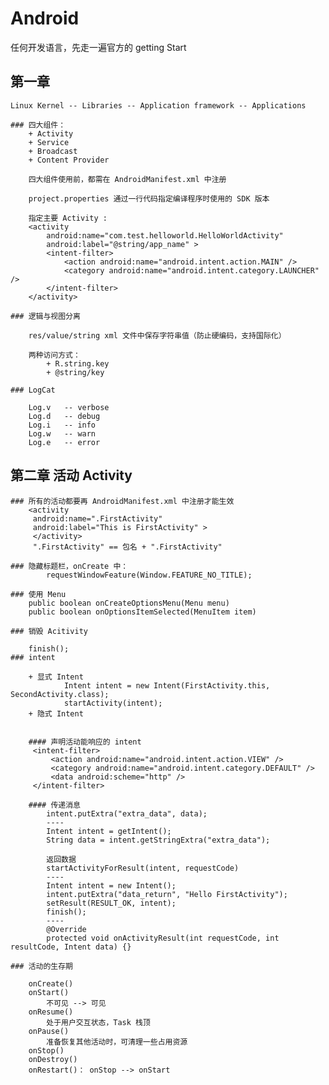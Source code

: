 # Android
任何开发语言，先走一遍官方的 getting Start


## 第一章
	Linux Kernel -- Libraries -- Application framework -- Applications

	### 四大组件： 
		+ Activity
		+ Service
		+ Broadcast
		+ Content Provider

		四大组件使用前，都需在 AndroidManifest.xml 中注册

		project.properties 通过一行代码指定编译程序时使用的 SDK 版本

		指定主要 Activity :
		<activity
			android:name="com.test.helloworld.HelloWorldActivity"
			android:label="@string/app_name" >
			<intent-filter>
				<action android:name="android.intent.action.MAIN" />
				<category android:name="android.intent.category.LAUNCHER" />
			</intent-filter>
		</activity>

	### 逻辑与视图分离

		res/value/string xml 文件中保存字符串值（防止硬编码，支持国际化）

		两种访问方式：
			+ R.string.key
			+ @string/key

	### LogCat

		Log.v 	-- verbose
		Log.d 	-- debug
		Log.i 	-- info
		Log.w 	-- warn
		Log.e 	-- error

## 第二章 活动 Activity
	
	### 所有的活动都要再 AndroidManifest.xml 中注册才能生效
		<activity
		 android:name=".FirstActivity"
		 android:label="This is FirstActivity" >
		 </activity>
		 ".FirstActivity" == 包名 + ".FirstActivity"

	### 隐藏标题栏，onCreate 中：
		 	requestWindowFeature(Window.FEATURE_NO_TITLE);

	### 使用 Menu
		public boolean onCreateOptionsMenu(Menu menu)
		public boolean onOptionsItemSelected(MenuItem item)

	### 销毁 Acitivity

		finish();
	### intent 

		+ 显式 Intent 
				Intent intent = new Intent(FirstActivity.this, SecondActivity.class);
				startActivity(intent);
		+ 隐式 Intent


		#### 声明活动能响应的 intent
		 <intent-filter> 
			 <action android:name="android.intent.action.VIEW" />
			 <category android:name="android.intent.category.DEFAULT" />
			 <data android:scheme="http" />
		 </intent-filter>

		#### 传递消息
			intent.putExtra("extra_data", data);
			----
			Intent intent = getIntent();
			String data = intent.getStringExtra("extra_data");

			返回数据
			startActivityForResult(intent, requestCode)
			----
			Intent intent = new Intent();
			intent.putExtra("data_return", "Hello FirstActivity");
			setResult(RESULT_OK, intent);
			finish();
			----
			@Override
			protected void onActivityResult(int requestCode, int resultCode, Intent data) {}

	### 活动的生存期

		onCreate()
		onStart()
			不可见 --> 可见
		onResume()
			处于用户交互状态，Task 栈顶
		onPause()
			准备恢复其他活动时，可清理一些占用资源
		onStop()
		onDestroy()
		onRestart()： onStop --> onStart

